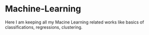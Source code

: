# Machine-Learning

Here I am keeping all my Macine Learning related works like basics of classifications, regressions, clustering.
